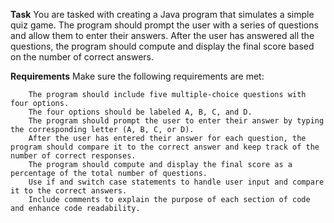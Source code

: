 **Task**
You are tasked with creating a Java program that simulates a simple quiz game. The program should prompt the user with a series of questions and allow them to enter their answers. After the user has answered all the questions, the program should compute and display the final score based on the number of correct answers.

**Requirements**
Make sure the following requirements are met:

        The program should include five multiple-choice questions with four options.
        The four options should be labeled A, B, C, and D.
        The program should prompt the user to enter their answer by typing the corresponding letter (A, B, C, or D).
        After the user has entered their answer for each question, the program should compare it to the correct answer and keep track of the number of correct responses.
        The program should compute and display the final score as a percentage of the total number of questions.
        Use if and switch case statements to handle user input and compare it to the correct answers.
        Include comments to explain the purpose of each section of code and enhance code readability.
